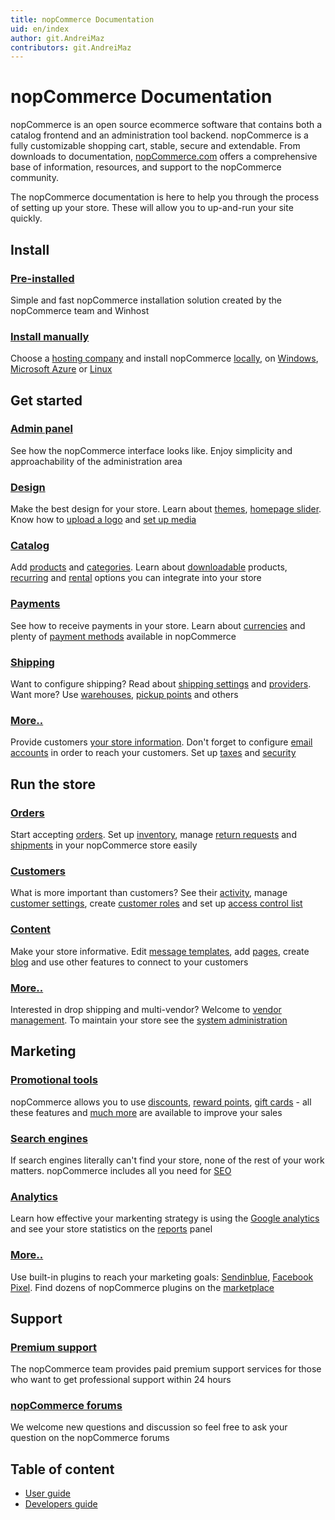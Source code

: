 ```yaml
---
title: nopCommerce Documentation
uid: en/index
author: git.AndreiMaz
contributors: git.AndreiMaz
---
```


# nopCommerce Documentation

nopCommerce is an open source ecommerce software that contains both a catalog frontend and an administration tool backend. nopCommerce is a fully customizable shopping cart, stable, secure and extendable. From downloads to documentation, [nopCommerce.com](https://www.nopCommerce.com) offers a comprehensive base of information, resources, and support to the nopCommerce community.

The nopCommerce documentation is here to help you through the process of setting up your store. These will allow you to up-and-run your site quickly.

<h2 class="click-links-title">Install</h2>
<div class="quick-links">
    <div class="quick-item">
        <h3><a href="/en/installation-and-upgrading/installing-nopcommerce/pre-installed-nopcommerce.html">Pre-installed</a></h3>
        <p>Simple and fast nopCommerce installation solution created by the nopCommerce team and Winhost</p>
    </div>
    <div class="quick-item">
        <h3><a href="/en/installation-and-upgrading/installing-nopcommerce/index.html">Install manually</a></h3>
        <p>Choose a <a href="/en/installation-and-upgrading/installing-nopcommerce/choose-a-hosting-company.html">hosting company</a> and install nopCommerce <a href="/en/installation-and-upgrading/installing-nopcommerce/installing-local.html">locally</a>, on <a href="/en/installation-and-upgrading/installing-nopcommerce/installing-on-windows.html">Windows</a>, <a href="/en/installation-and-upgrading/installing-nopcommerce/installing-on-microsoft-azure.html">Microsoft Azure</a> or <a href="/en/installation-and-upgrading/installing-nopcommerce/installing-on-linux.html">Linux</a></p>
    </div>
</div>

<h2 class="click-links-title">Get started</h2>
<div class="quick-links">
    <div class="quick-item">
        <h3><a href="/en/getting-started/admin-area-overview.html">Admin panel</a></h3>
        <p>See how the nopCommerce interface looks like. Enjoy simplicity and approachability of the administration area</p>
    </div>
    <div class="quick-item">
        <h3><a href="/en/getting-started/design-your-store/index.html">Design</a></h3>
        <p>Make the best design for your store. Learn about <a href="/en/getting-started/design-your-store/choose-and-install-a-theme.html">themes</a>, <a href="/en/getting-started/design-your-store/nivo-slider.html">homepage slider</a>. Know how to <a href="/en/getting-started/design-your-store/uploading-your-logo.html">upload a logo</a> and <a href="/en/getting-started/design-your-store/media-settings.html">set up media</a></p>
    </div>
</div>
<div class="quick-links">
    <div class="quick-item">
        <h3><a href="/en/running-your-store/catalog/index.html">Catalog</a></h3>
        <p>Add <a href="">products</a> and <a href="">categories</a>. Learn about <a href="">downloadable</a> products, <a href="">recurring</a> and <a href="">rental</a> options you can integrate into your store</p>
    </div>
    <div class="quick-item">
        <h3><a href="/en/getting-started/configure-payments/index.html">Payments</a></h3>
        <p>See how to receive payments in your store. Learn about <a href="/en/getting-started/configure-payments/advanced-configuration/currencies.html">currencies</a> and plenty of <a href="/en/getting-started/configure-payments/payment-methods/index.html">payment methods</a> available in nopCommerce</p>
    </div>
</div>
<div class="quick-links">
    <div class="quick-item">
        <h3><a href="/en/getting-started/configure-shipping/index.html">Shipping</a></h3>
        <p>Want to configure shipping? Read about <a href="/en/getting-started/configure-shipping/shipping-settings.html">shipping settings</a> and <a href="/en/getting-started/configure-shipping/shipping-providers/index.html">providers</a>. Want more? Use <a href="/en/getting-started/configure-shipping/advanced-configuration/warehouses.html">warehouses</a>, <a href="/en/getting-started/configure-shipping/advanced-configuration/pickup-points.html">pickup points</a> and others</p>
    </div>
    <div class="quick-item">
        <h3><a href="/en/getting-started/index.html">More..</a></h3>
        <p>Provide customers <a href="/en/getting-started/advanced-configuration/your-store-information.html">your store information</a>. Don't forget to configure <a href="">email accounts</a> in order to reach your customers. Set up <a href="/en/getting-started/configure-taxes/index.html">taxes</a> and <a href="/en/getting-started/advanced-configuration/security-settings.html">security</a></p>
    </div>
</div>

<h2 class="click-links-title">Run the store</h2>
<div class="quick-links">
    <div class="quick-item">
        <h3><a href="/en/running-your-store/order-management/index.html">Orders</a></h3>
        <p>Start accepting <a href="/en/running-your-store/order-management/orders.html">orders</a>. Set up <a href="/en/running-your-store/order-management/inventory-management.html">inventory</a>, manage <a href="/en/running-your-store/order-management/return-requests.html">return requests</a> and <a href="/en/running-your-store/order-management/shipping-management.html">shipments</a> in your nopCommerce store easily</p>
    </div>
    <div class="quick-item">
        <h3><a href="/en/running-your-store/customer-management/index.html">Customers</a></h3>
        <p>What is more important than customers? See their <a href="/en/running-your-store/customer-management/activity-log.html">activity</a>, manage <a href="/en/running-your-store/customer-management/customer-settings.html">customer settings</a>, create <a href="/en/running-your-store/customer-management/customer-roles.html">customer roles</a> and set up <a href="/en/running-your-store/customer-management/access-control-list.html">access control list</a></p>
    </div>
</div>
<div class="quick-links">
    <div class="quick-item">
        <h3><a href="/en/running-your-store/content-management/index.html">Content</a></h3>
        <p>Make your store informative. Edit <a href="/en/running-your-store/content-management/message-templates.html">message templates</a>, add <a href="/en/running-your-store/content-management/topics-pages.html">pages</a>, create <a href="/en/running-your-store/content-management/blog.html">blog</a> and use other features to connect to your customers</p>
    </div>
    <div class="quick-item">
        <h3><a href="/en/running-your-store/index.html">More..</a></h3>
        <p>Interested in drop shipping and multi-vendor? Welcome to <a href="/en/running-your-store/vendor-management.html">vendor management</a>. To maintain your store see the <a href="/en/running-your-store/system-administration/index.html">system administration</a></p>
    </div>
</div>

<h2 class="click-links-title">Marketing</h2>
<div class="quick-links">
    <div class="quick-item">
        <h3><a href="/en/running-your-store/promotional-tools/index.html">Promotional tools</a></h3>
        <p>nopCommerce allows you to use <a href="/en/running-your-store/promotional-tools/discounts.html">discounts</a>, <a href="/en/running-your-store/promotional-tools/reward-points.html">reward points</a>, <a href="/en/running-your-store/promotional-tools/gift-cards.html">gift cards</a> - all these features and <a href="/en/running-your-store/promotional-tools/index.html">much more</a> are available to improve your sales</p>
    </div>
    <div class="quick-item">
        <h3><a href="/en/running-your-store/search-engine-optimization.html">Search engines</a></h3>
        <p>If search engines literally can't find your store, none of the rest of your work matters. nopCommerce includes all you need for <a href="/en/running-your-store/search-engine-optimization.html">SEO</a></p>
    </div>
</div>
<div class="quick-links">
    <div class="quick-item">
        <h3><a href="/en/getting-started/advanced-configuration/configure-analytics.html">Analytics</a></h3>
        <p>Learn how effective your markenting strategy is using the <a href="/en/getting-started/advanced-configuration/configure-analytics.html">Google analytics</a> and see your store statistics on the <a href="/en/running-your-store/reports.html">reports</a> panel</p>
    </div>
    <div class="quick-item">
        <h3><a href="/en/getting-started/advanced-configuration/plugins-in-nopcommerce.html">More..</a></h3>
        <p>Use built-in plugins to reach your marketing goals: <a href="/en/running-your-store/promotional-tools/sendinblue-integration/index.html">Sendinblue</a>, <a href="/en/running-your-store/promotional-tools/facebook-pixel.html">Facebook Pixel</a>. Find dozens of nopCommerce plugins on the <a target="_blank" href="https://www.nopcommerce.com/en/marketplace">marketplace</a></p>
    </div>
</div>

<h2 class="click-links-title">Support</h2>
<div class="quick-links">
    <div class="quick-item">
        <h3><a href="/en/installation-and-upgrading/installing-nopcommerce/pre-installed-nopcommerce.html">Premium support</a></h3>
        <p>The nopCommerce team provides paid premium support services for those who want to get professional support within 24 hours</p>
    </div>
    <div class="quick-item">
        <h3><a target="_blank" href="https://www.nopcommerce.com/en/boards">nopCommerce forums</a></h3>
        <p>We welcome new questions and discussion so feel free to ask your question on the nopCommerce forums</p>
    </div>
</div>

## Table of content
* [User guide](xref:en/getting-started/index)
* [Developers guide](xref:en/developer/index)
